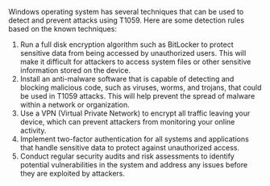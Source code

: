 Windows operating system has several techniques that can be used to detect and prevent attacks using T1059. Here are some detection rules based on the known techniques:

1. Run a full disk encryption algorithm such as BitLocker to protect sensitive data from being accessed by unauthorized users. This will make it difficult for attackers to access system files or other sensitive information stored on the device.
2. Install an anti-malware software that is capable of detecting and blocking malicious code, such as viruses, worms, and trojans, that could be used in T1059 attacks. This will help prevent the spread of malware within a network or organization.
3. Use a VPN (Virtual Private Network) to encrypt all traffic leaving your device, which can prevent attackers from monitoring your online activity.
4. Implement two-factor authentication for all systems and applications that handle sensitive data to protect against unauthorized access.
5. Conduct regular security audits and risk assessments to identify potential vulnerabilities in the system and address any issues before they are exploited by attackers.